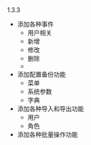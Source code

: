 1.3.3
- 添加各种事件
  - 用户相关
  - 新增
  - 修改
  - 删除
  - 
- 添加配置备份功能
  - 菜单
  - 系统参数
  - 字典
- 添加各种导入和导出功能
    - 用户
    - 角色
- 添加各种批量操作功能

